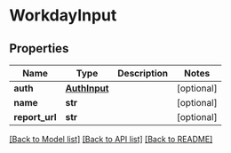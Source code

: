# WorkdayInput

## Properties
Name | Type | Description | Notes
------------ | ------------- | ------------- | -------------
**auth** | [**AuthInput**](AuthInput.md) |  | [optional] 
**name** | **str** |  | [optional] 
**report_url** | **str** |  | [optional] 

[[Back to Model list]](../README.md#documentation-for-models) [[Back to API list]](../README.md#documentation-for-api-endpoints) [[Back to README]](../README.md)


